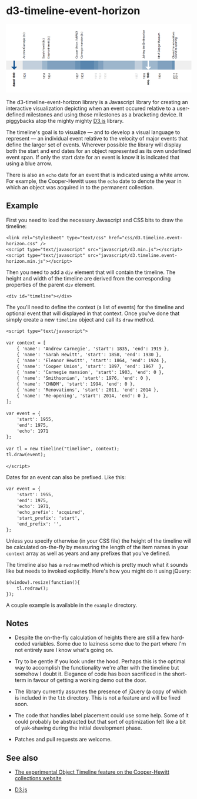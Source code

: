 d3-timeline-event-horizon
==

![timelines](images/timelines-object-before.png)

The d3-timeline-event-horizon library is a Javascript library for creating an
interactive visualization depicting when an event occured relative to a
user-defined milestones and using those milestones as a bracketing
device. It piggybacks atop the mighty mighty [D3.js](http://d3js.org/) library.

The timeline's goal is to visualize — and to develop a visual language to represent — an individual event relative to the velocity
of major events that define the larger set of events. Wherever possible the
library will display both the start and end dates for an object represented as its own underlined
event span. If only the start date for an event is know it is indicated that using
a blue arrow.

There is also an `echo` date for an event that is indicated using a white
arrow. For example, the Cooper-Hewitt uses the `echo` date to denote the year in
which an object was acquired in to the permanent collection.

Example
--

First you need to load the necessary Javascript and CSS bits to draw the timeline:

	<link rel="stylesheet" type="text/css" href="css/d3.timeline.event-horizon.css" />
	<script type="text/javascript" src="javascript/d3.min.js"></script>
	<script type="text/javascript" src="javascript/d3.timeline.event-horizon.min.js"></script>

Then you need to add a `div` element that will contain the timeline. The height
and width of the timeline are derived from the corresponding properties of the
parent `div` element.

	<div id="timeline"></div>

The you'll need to define the context (a list of events) for the timeline and
optional event that will displayed in that context. Once you've done that simply
create a new `timeline` object and call its `draw` method.

	<script type="text/javascript">

	var context = [
		{ 'name': 'Andrew Carnegie', 'start': 1835, 'end': 1919 },
		{ 'name': 'Sarah Hewitt', 'start': 1858, 'end': 1930 },
		{ 'name': 'Eleanor Hewitt', 'start': 1864, 'end': 1924 },
		{ 'name': 'Cooper Union', 'start': 1897, 'end': 1967  },
		{ 'name': 'Carnegie mansion', 'start': 1903, 'end': 0 },
		{ 'name': 'Smithsonian', 'start': 1976, 'end': 0 },
		{ 'name': 'CHNDM', 'start': 1994, 'end': 0 },
		{ 'name': 'Renovations', 'start': 2011, 'end': 2014 },
		{ 'name': 'Re-opening', 'start': 2014, 'end': 0 },
	];

	var event = {
		'start': 1955,
		'end': 1975,
		'echo': 1971
	};

	var tl = new timeline("timeline", context);		
	tl.draw(event);

	</script>

Dates for an event can also be prefixed. Like this:

	var event = {
		'start': 1955,
		'end': 1975,
		'echo': 1971,
		'echo_prefix': 'acquired',
		'start_prefix': 'start',
		'end_prefix': '',
	};

Unless you specify otherwise (in your CSS file) the height of the timeline will
be calculated on-the-fly by measuring the length of the item names in your
`context` array as well as years and any prefixes that you've defined. 

The timeline also has a `redraw` method which is pretty much what it sounds like
but needs to invoked explicitly. Here's how you might do it using jQuery:

	$(window).resize(function(){
		tl.redraw();
	});

A couple example is available in the `example` directory.

Notes
--

* Despite the on-the-fly calculation of heights there are still a few hard-coded
  variables. Some due to laziness some due to the part where I'm not entirely
  sure I know what's going on.

* Try to be gentle if you look under the hood. Perhaps this is the optimal way
  to accomplish the functionality we're after with the timeline but somehow I
  doubt it. Elegance of code has been sacrificed in the short-term in favour of
  getting a working demo out the door.

* The library currently assumes the presence of jQuery (a copy of which is
  included in the `lib` directory. This is not a feature and will be fixed
  soon.

* The code that handles label placement could use some help. Some of it could
  probably be abstracted but that sort of optimization felt like a bit of
  yak-shaving during the initial development phase.

* Patches and pull requests are welcome.

See also
--

* [The experimental Object Timeline feature on the Cooper-Hewitt collections website](http://collection.cooperhewitt.org/experimental/#tl)

* [D3.js](http://d3js.org/)
